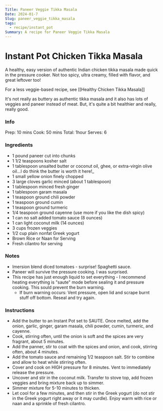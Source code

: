 ```yaml
---
Title: Paneer Veggie Tikka Masala
Date: 2024-01-7
Slug: paneer_veggie_tikka_masala
tags:
  - recipe/instant_pot
Summary: A recipe for Paneer Veggie Tikka Masala
---
```


# Instant Pot Chicken Tikka Masala

A healthy, easy version of authentic Indian chicken tikka masala made quick in the pressure cooker. Not too spicy, ultra creamy, filled with flavor, and great leftover too!

For a less veggie-based recipe, see [[Healthy Chicken Tikka Masala]]

It's not really as buttery as authentic tikka masala and it also has lots of veggies and paneer instead of meat. 
But, it's quite a bit healthier and really, really good.
### Info
Prep: 10 mins
Cook: 50 mins
Total: 1hour
Serves: 6


### Ingredients
- 1 pound paneer cut into chunks
- 1 1/2 teaspoons kosher salt
- 1 tablespoon unsalted butter or coconut oil, ghee, or extra-virgin olive oil...I do think the butter is worth it here!_
- 1 small yellow onion finely chopped
- 3 large cloves garlic minced (about 1 tablespoon)
- 1 tablespoon minced fresh ginger
- 1 tablespoon garam masala
- 1 teaspoon ground chili powder
- 1 teaspoon ground cumin
- 1 teaspoon ground turmeric
- 1/4 teaspoon ground cayenne (use more if you like the dish spicy)
- 1 can no salt added tomato sauce (8 ounces)
- 1 can light coconut milk (14 ounces)
- 3 cups frozen veggies
- 1/2 cup plain nonfat Greek yogurt
- Brown Rice or Naan for Serving
- Fresh cilantro for serving

### Notes

* Imersion blend diced tomatoes - surprise! Spaghetti sauce.
* Paneer will survive the pressure cooking. I was surprised. 
* This recipe has just enough liquid to set everything - I recommend heating everything is "saute" mode before sealing it and pressure cooking. This sould prevent the burn warning.
	* If burn warning occurs: Vent pressure, open lid and scrape burnt stuff off bottom. Reseal and try again.


### Instructions 

- Add the butter to an Instant Pot set to SAUTE. Once melted, add the onion, garlic, ginger, garam masala, chili powder, cumin, turmeric, and cayenne. 
- Cook, stirring often, until the onion is soft and the spices are very fragrant, about 5 minutes.
- Add the panner, stir to coat with the spices and onion, and cook, stirring often, about 4 minutes. 
- Add the tomato sauce and remaining 1/2 teaspoon salt. Stir to combine and allow to heat while stirring often. 
- Cover and cook on HIGH pressure for 8 minutes. Vent to immediately release the pressure.
- Uncover and stir in the coconut milk. Transfer to stove top, add frozen veggies and bring mixture back up to simmer.
- Simmer mixture for 5-10 minutes to thicken.
- Let cool for a few minutes, and then stir in the Greek yogurt (do not stir in the Greek yogurt right away or it may curdle). Enjoy warm with rice or naan and a sprinkle of fresh cilantro.

